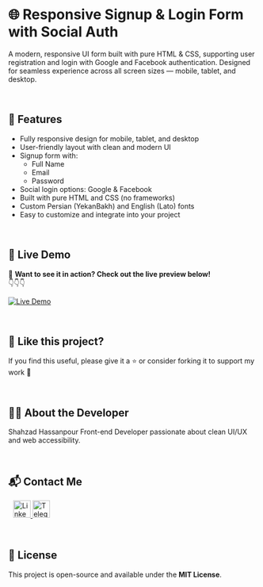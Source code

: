 # 🌐 Responsive Signup & Login Form with Social Auth

A modern, responsive UI form built with pure HTML & CSS, supporting user registration and login with Google and Facebook authentication. Designed for seamless experience across all screen sizes — mobile, tablet, and desktop.


&nbsp;

## 🚀 Features

- Fully responsive design for mobile, tablet, and desktop
- User-friendly layout with clean and modern UI
- Signup form with:
  - Full Name
  - Email
  - Password
- Social login options: Google & Facebook
- Built with pure HTML and CSS (no frameworks)
- Custom Persian (YekanBakh) and English (Lato) fonts
- Easy to customize and integrate into your project


&nbsp;

## 🔗 Live Demo

🎯 **Want to see it in action? Check out the live preview below!**  
👇👇👇

[![Live Demo](https://img.shields.io/badge/Live%20Demo-Click%20Here-c918a4?style=for-the-badge&logo=google-chrome)](https://shahzadhpr.github.io/Form)


&nbsp;

## 🌟 Like this project?
If you find this useful, please give it a ⭐ or consider forking it to support my work 🙏

&nbsp;

## 👨‍💻 About the Developer

Shahzad Hassanpour
Front-end Developer passionate about clean UI/UX and web accessibility.

&nbsp;

## 📬 Contact Me

<div align="left"> <a href="https://www.linkedin.com/in/hassanpourshahzad" target="_blank" style="margin-left: 10px;"> <img src="https://upload.wikimedia.org/wikipedia/commons/c/ca/LinkedIn_logo_initials.png" height="35" width="35" alt="LinkedIn"/> </a> <a href="https://t.me/Shahzad_hpr" target="_blank"> <img src="https://upload.wikimedia.org/wikipedia/commons/8/82/Telegram_logo.svg" height="35" width="35" alt="Telegram"/> </a> </div>

&nbsp;

## 📄 License
This project is open-source and available under the **MIT License**.